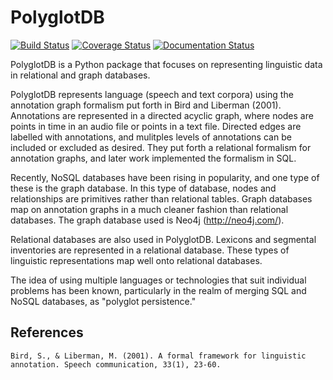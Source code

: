 PolyglotDB
==========

[![Build Status](https://travis-ci.org/PhonologicalCorpusTools/PolyglotDB.svg?branch=master)](https://travis-ci.org/PhonologicalCorpusTools/PolyglotDB)
[![Coverage Status](https://coveralls.io/repos/PhonologicalCorpusTools/PolyglotDB/badge.svg?branch=master&service=github)](https://coveralls.io/github/PhonologicalCorpusTools/PolyglotDB?branch=master)
[![Documentation Status](https://readthedocs.org/projects/polyglotdb/badge/?version=latest)](http://polyglotdb.readthedocs.org/en/latest/?badge=latest)


PolyglotDB is a Python package that focuses on representing linguistic data in relational and graph databases.

PolyglotDB represents language (speech and text corpora) using the annotation graph formalism put forth in Bird and Liberman (2001).  Annotations are represented in a directed acyclic graph, where nodes are points in time in an audio file or points in a text file.  Directed edges are labelled with annotations, and mulitples levels of annotations can be included or excluded as desired.  They put forth a relational formalism for annotation graphs, and later work implemented the formalism in SQL.

Recently, NoSQL databases have been rising in popularity, and one type of these is the graph database.  In this type of database, nodes and relationships are primitives rather than relational tables.  Graph databases map on annotation graphs in a much cleaner fashion than relational databases.  The graph database used is Neo4j (http://neo4j.com/).

Relational databases are also used in PolyglotDB.  Lexicons and segmental inventories are represented in a relational database.  These types of linguistic representations map well onto relational databases.

The idea of using multiple languages or technologies that suit individual problems has been known, particularly in the realm of merging SQL and NoSQL databases, as "polyglot persistence."

References
----------

`Bird, S., & Liberman, M. (2001). A formal framework for linguistic annotation. Speech communication, 33(1), 23-60.`

